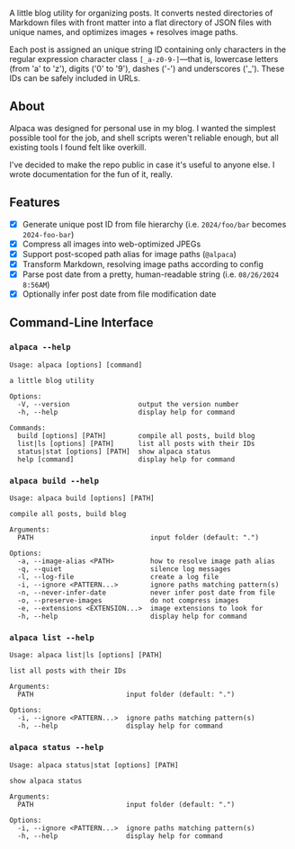 A little blog utility for organizing posts. It converts nested directories of Markdown files with front matter into a flat directory of JSON files with unique names, and optimizes images + resolves image paths.

Each post is assigned an unique string ID containing only characters in the regular expression character class `[_a-z0-9-]`—that is, lowercase letters (from 'a' to 'z'), digits ('0' to '9'), dashes ('-') and underscores ('_'). These IDs can be safely included in URLs.

## About

Alpaca was designed for personal use in my blog. I wanted the simplest possible tool for the job, and shell scripts weren't reliable enough, but all existing tools I found felt like overkill. 

I've decided to make the repo public in case it's useful to anyone else. I wrote documentation for the fun of it, really.

## Features

- [x] Generate unique post ID from file hierarchy (i.e. `2024/foo/bar` becomes `2024-foo-bar`)
- [x] Compress all images into web-optimized JPEGs
- [x] Support post-scoped path alias for image paths (`@alpaca`)
- [x] Transform Markdown, resolving image paths according to config
- [x] Parse post date from a pretty, human-readable string (i.e. `08/26/2024 8:56AM`)
- [x] Optionally infer post date from file modification date

## Command-Line Interface

### `alpaca --help`
```
Usage: alpaca [options] [command]

a little blog utility

Options:
  -V, --version                 output the version number
  -h, --help                    display help for command

Commands:
  build [options] [PATH]        compile all posts, build blog
  list|ls [options] [PATH]      list all posts with their IDs
  status|stat [options] [PATH]  show alpaca status
  help [command]                display help for command
```

### `alpaca build --help`
```
Usage: alpaca build [options] [PATH]

compile all posts, build blog

Arguments:
  PATH                             input folder (default: ".")

Options:
  -a, --image-alias <PATH>         how to resolve image path alias
  -q, --quiet                      silence log messages
  -l, --log-file                   create a log file
  -i, --ignore <PATTERN...>        ignore paths matching pattern(s)
  -n, --never-infer-date           never infer post date from file
  -o, --preserve-images            do not compress images
  -e, --extensions <EXTENSION...>  image extensions to look for
  -h, --help                       display help for command
```

### `alpaca list --help`
```
Usage: alpaca list|ls [options] [PATH]

list all posts with their IDs

Arguments:
  PATH                       input folder (default: ".")

Options:
  -i, --ignore <PATTERN...>  ignore paths matching pattern(s)
  -h, --help                 display help for command
```

### `alpaca status --help`
```
Usage: alpaca status|stat [options] [PATH]

show alpaca status

Arguments:
  PATH                       input folder (default: ".")

Options:
  -i, --ignore <PATTERN...>  ignore paths matching pattern(s)
  -h, --help                 display help for command
```
